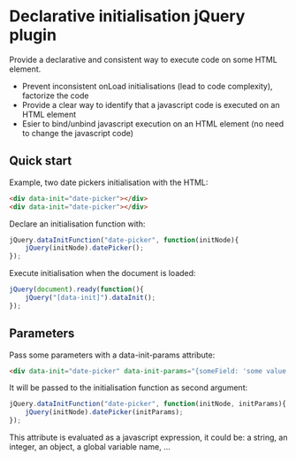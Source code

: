 
# Declarative initialisation jQuery plugin

Provide a declarative and consistent way to execute code on some HTML element.

- Prevent inconsistent onLoad initialisations (lead to code complexity), factorize the code
- Provide a clear way to identify that a javascript code is executed on an HTML element
- Esier to bind/unbind javascript execution on an HTML element (no need to change the javascript code)

## Quick start

Example, two date pickers initialisation with the HTML:

```html
<div data-init="date-picker"></div>
<div data-init="date-picker"></div>
```

Declare an initialisation function with:

```javascript
jQuery.dataInitFunction("date-picker", function(initNode){
    jQuery(initNode).datePicker();
});
```

Execute initialisation when the document is loaded:

```javascript
jQuery(document).ready(function(){
    jQuery("[data-init]").dataInit();
});
```

## Parameters

Pass some parameters with a data-init-params attribute:

```html
<div data-init="date-picker" data-init-params="{someField: 'some value'}"></div>
```

It will be passed to the initialisation function as second argument:

```javascript
jQuery.dataInitFunction("date-picker", function(initNode, initParams){
    jQuery(initNode).datePicker(initParams);
});
```

This attribute is evaluated as a javascript expression, it could be: a string, an integer, an object, a global variable name, ...
